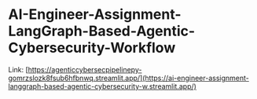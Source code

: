 # AI-Engineer-Assignment-LangGraph-Based-Agentic-Cybersecurity-Workflow

Link: [https://agenticcybersecpipelinepy-gomrzslozk8fsub6hfbnwq.streamlit.app/](https://ai-engineer-assignment-langgraph-based-agentic-cybersecurity-w.streamlit.app/)

